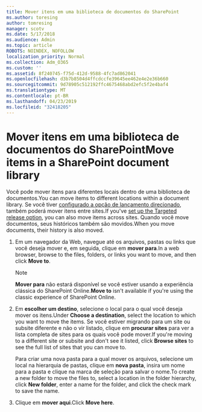```yaml
---
title: Mover itens em uma biblioteca de documentos do SharePoint
ms.author: toresing
author: tomresing
manager: scotv
ms.date: 5/17/2018
ms.audience: Admin
ms.topic: article
ROBOTS: NOINDEX, NOFOLLOW
localization_priority: Normal
ms.collection: Adm_O365
ms.custom: ''
ms.assetid: 8f240745-f75d-412d-9588-4fc7ad862041
ms.openlocfilehash: d3b7b8504d4ffcdccfe39645ee462e4e2e36b660
ms.sourcegitcommit: 9d78905c512192ffc4675468abd2efc5f2e4baf4
ms.translationtype: MT
ms.contentlocale: pt-BR
ms.lasthandoff: 04/23/2019
ms.locfileid: "32418205"
---
```

# <a name="move-items-in-a-sharepoint-document-library"></a><span data-ttu-id="70a12-102">Mover itens em uma biblioteca de documentos do SharePoint</span><span class="sxs-lookup"><span data-stu-id="70a12-102">Move items in a SharePoint document library</span></span>

<span data-ttu-id="70a12-103">Você pode mover itens para diferentes locais dentro de uma biblioteca de documentos.</span><span class="sxs-lookup"><span data-stu-id="70a12-103">You can move items to different locations within a document library.</span></span> <span data-ttu-id="70a12-104">Se você tiver [configurado a opção de lançamento direcionado](https://go.microsoft.com/fwlink/?linkid=622980), também poderá mover itens entre sites.</span><span class="sxs-lookup"><span data-stu-id="70a12-104">If you've [set up the Targeted release option](https://go.microsoft.com/fwlink/?linkid=622980), you can also move items across sites.</span></span> <span data-ttu-id="70a12-105">Quando você move documentos, seus históricos também são movidos.</span><span class="sxs-lookup"><span data-stu-id="70a12-105">When you move documents, their history is also moved.</span></span>
  
1. <span data-ttu-id="70a12-106">Em um navegador da Web, navegue até os arquivos, pastas ou links que você deseja mover e, em seguida, clique em **mover para**.</span><span class="sxs-lookup"><span data-stu-id="70a12-106">In a web browser, browse to the files, folders, or links you want to move, and then click **Move to**.</span></span>
    
    > [!NOTE]
    > <span data-ttu-id="70a12-107">**Mover para** não estará disponível se você estiver usando a experiência clássica do SharePoint Online.</span><span class="sxs-lookup"><span data-stu-id="70a12-107">**Move to** isn't available if you're using the classic experience of SharePoint Online.</span></span> 
  
2. <span data-ttu-id="70a12-108">Em **escolher um destino**, selecione o local para o qual você deseja mover os itens.</span><span class="sxs-lookup"><span data-stu-id="70a12-108">Under **Choose a destination**, select the location to which you want to move the items.</span></span> <span data-ttu-id="70a12-109">Se você estiver migrando para um site ou subsite diferente e não o vir listado, clique em **procurar sites** para ver a lista completa de sites para os quais você pode mover.</span><span class="sxs-lookup"><span data-stu-id="70a12-109">If you're moving to a different site or subsite and don't see it listed, click **Browse sites** to see the full list of sites that you can move to.</span></span> 
    
    <span data-ttu-id="70a12-110">Para criar uma nova pasta para a qual mover os arquivos, selecione um local na hierarquia de pastas, clique em **nova pasta**, insira um nome para a pasta e clique na marca de seleção para salvar o nome.</span><span class="sxs-lookup"><span data-stu-id="70a12-110">To create a new folder to move the files to, select a location in the folder hierarchy, click **New folder**, enter a name for the folder, and click the check mark to save the name.</span></span>
    
3. <span data-ttu-id="70a12-111">Clique em **mover aqui**.</span><span class="sxs-lookup"><span data-stu-id="70a12-111">Click **Move here**.</span></span>
    

